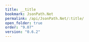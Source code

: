 ```yaml
---
title: __title
bookmark: JsonPath.Net
permalink: /api/JsonPath.Net/:title/
open_folder: true
order: "9.07"
version: "0.6.2"
---
```

